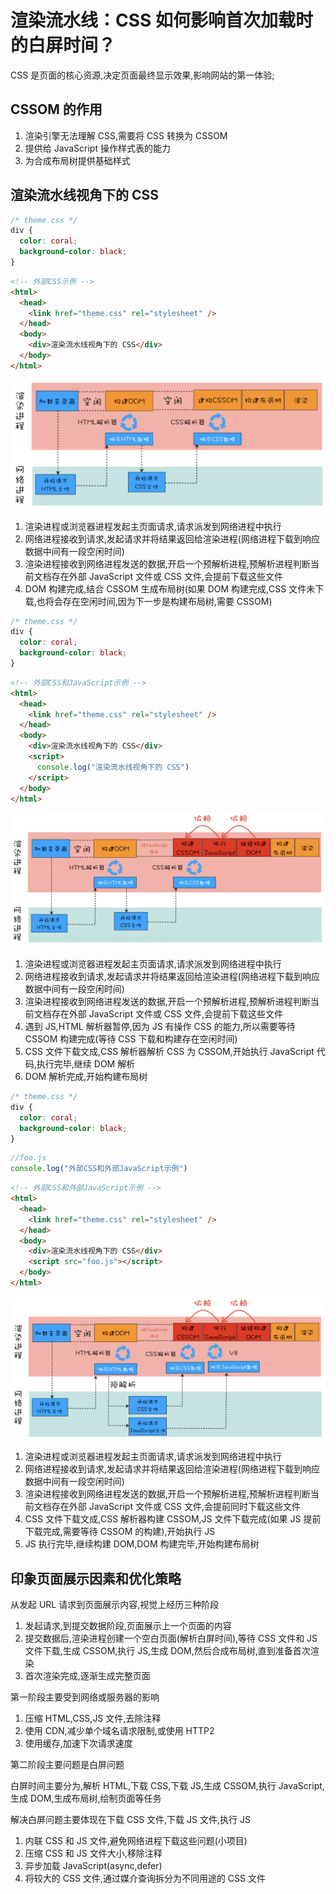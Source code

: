 # 渲染流水线：CSS 如何影响首次加载时的白屏时间？

CSS 是页面的核心资源,决定页面最终显示效果,影响网站的第一体验;

## CSSOM 的作用

1. 渲染引擎无法理解 CSS,需要将 CSS 转换为 CSSOM
2. 提供给 JavaScript 操作样式表的能力
3. 为合成布局树提供基础样式

## 渲染流水线视角下的 CSS

```css
/* theme.css */
div {
  color: coral;
  background-color: black;
}
```

```html
<!-- 外部CSS示例 -->
<html>
  <head>
    <link href="theme.css" rel="stylesheet" />
  </head>
  <body>
    <div>渲染流水线视角下的 CSS</div>
  </body>
</html>
```

![含有CSS的页面流水线](../images/05/dom_css.png)

1. 渲染进程或浏览器进程发起主页面请求,请求派发到网络进程中执行
2. 网络进程接收到请求,发起请求并将结果返回给渲染进程(网络进程下载到响应数据中间有一段空闲时间)
3. 渲染进程接收到网络进程发送的数据,开启一个预解析进程,预解析进程判断当前文档存在外部 JavaScript 文件或 CSS 文件,会提前下载这些文件
4. DOM 构建完成,结合 CSSOM 生成布局树(如果 DOM 构建完成,CSS 文件未下载,也将会存在空闲时间,因为下一步是构建布局树,需要 CSSOM)

```css
/* theme.css */
div {
  color: coral;
  background-color: black;
}
```

```html
<!-- 外部CSS和JavaScript示例 -->
<html>
  <head>
    <link href="theme.css" rel="stylesheet" />
  </head>
  <body>
    <div>渲染流水线视角下的 CSS</div>
    <script>
      console.log("渲染流水线视角下的 CSS")
    </script>
  </body>
</html>
```

![含有CSS和JS的页面流水线](../images/05/dom_css_js.png)

1. 渲染进程或浏览器进程发起主页面请求,请求派发到网络进程中执行
2. 网络进程接收到请求,发起请求并将结果返回给渲染进程(网络进程下载到响应数据中间有一段空闲时间)
3. 渲染进程接收到网络进程发送的数据,开启一个预解析进程,预解析进程判断当前文档存在外部 JavaScript 文件或 CSS 文件,会提前下载这些文件
4. 遇到 JS,HTML 解析器暂停,因为 JS 有操作 CSS 的能力,所以需要等待 CSSOM 构建完成(等待 CSS 下载和构建存在空闲时间)
5. CSS 文件下载文成,CSS 解析器解析 CSS 为 CSSOM,开始执行 JavaScript 代码,执行完毕,继续 DOM 解析
6. DOM 解析完成,开始构建布局树

```css
/* theme.css */
div {
  color: coral;
  background-color: black;
}
```

```js
//foo.js
console.log("外部CSS和外部JavaScript示例")
```

```html
<!-- 外部CSS和外部JavaScript示例 -->
<html>
  <head>
    <link href="theme.css" rel="stylesheet" />
  </head>
  <body>
    <div>渲染流水线视角下的 CSS</div>
    <script src="foo.js"></script>
  </body>
</html>
```

![含有外部CSS和JS的页面流水线](../images/05/dom_css_js2.png)

1. 渲染进程或浏览器进程发起主页面请求,请求派发到网络进程中执行
2. 网络进程接收到请求,发起请求并将结果返回给渲染进程(网络进程下载到响应数据中间有一段空闲时间)
3. 渲染进程接收到网络进程发送的数据,开启一个预解析进程,预解析进程判断当前文档存在外部 JavaScript 文件或 CSS 文件,会提前同时下载这些文件
4. CSS 文件下载文成,CSS 解析器构建 CSSOM,JS 文件下载完成(如果 JS 提前下载完成,需要等待 CSSOM 的构建),开始执行 JS
5. JS 执行完毕,继续构建 DOM,DOM 构建完毕,开始构建布局树

## 印象页面展示因素和优化策略

从发起 URL 请求到页面展示内容,视觉上经历三种阶段

1. 发起请求,到提交数据阶段,页面展示上一个页面的内容
2. 提交数据后,渲染进程创建一个空白页面(解析白屏时间),等待 CSS 文件和 JS 文件下载,生成 CSSOM,执行 JS,生成 DOM,然后合成布局树,直到准备首次渲染
3. 首次渲染完成,逐渐生成完整页面

第一阶段主要受到网络或服务器的影响

1. 压缩 HTML,CSS,JS 文件,去除注释
2. 使用 CDN,减少单个域名请求限制,或使用 HTTP2
3. 使用缓存,加速下次请求速度

第二阶段主要问题是白屏问题

白屏时间主要分为,解析 HTML,下载 CSS,下载 JS,生成 CSSOM,执行 JavaScript,生成 DOM,生成布局树,绘制页面等任务

解决白屏问题主要体现在下载 CSS 文件,下载 JS 文件,执行 JS

1. 内联 CSS 和 JS 文件,避免网络进程下载这些问题(小项目)
2. 压缩 CSS 和 JS 文件大小,移除注释
3. 异步加载 JavaScript(async,defer)
4. 将较大的 CSS 文件,通过媒介查询拆分为不同用途的 CSS 文件
